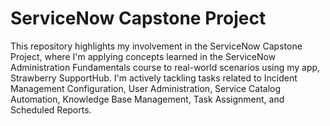 # ServiceNow Capstone Project
This repository highlights my involvement in the ServiceNow Capstone Project, where I'm applying concepts learned in the ServiceNow Administration Fundamentals course to real-world scenarios using my app, Strawberry SupportHub. I'm actively tackling tasks related to Incident Management Configuration, User Administration, Service Catalog Automation, Knowledge Base Management, Task Assignment, and Scheduled Reports.

